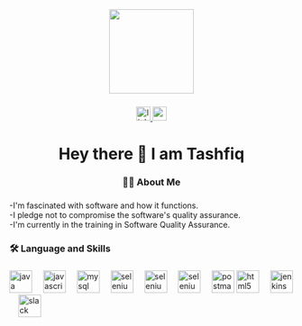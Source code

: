 <div align="center">
  <img height="150" src="https://camo.githubusercontent.com/62da68eb62b1e5f175f7d1f0191dd89a653d7908feb22d37d4a0ab07365d6791/68747470733a2f2f6d656469612e67697068792e636f6d2f6d656469612f4d3967624264396e6244724f5475314d71782f67697068792e676966"  />
</div>

###

<div align="center">
  <a href="www.linkedin.com/in/tashfiquzzaman" target="_blank">
    <img src="https://img.shields.io/static/v1?message=LinkedIn&logo=linkedin&label=&color=0077B5&logoColor=white&labelColor=&style=for-the-badge" height="25" alt="linkedin logo"  />
  </a>
  <a href="tashfiq.dipto@gmail.com" target="_blank">
    <img src="https://img.shields.io/static/v1?message=Gmail&logo=gmail&label=&color=D14836&logoColor=white&labelColor=&style=for-the-badge" height="25" alt="gmail logo"  />
  </a>
</div>

###

<h1 align="center">Hey there 👋 I am  Tashfiq</h1>

###

<h3 align="center">👩‍💻  About Me</h3>

###

<p align="left">-I'm fascinated with software and how it functions.<br>-I pledge not to compromise the software's quality assurance.<br>-I'm currently in the training in Software Quality Assurance.</p>

###

<h3 align="left">🛠 Language and Skills</h3>

###

<div align="left">
  <img src="https://cdn.jsdelivr.net/gh/devicons/devicon/icons/java/java-original.svg" height="40" alt="java logo"  />
  <img width="12" />
  
  <img src="https://cdn.jsdelivr.net/gh/devicons/devicon/icons/javascript/javascript-original.svg" height="40" alt="javascript logo"  />
  <img width="12" />
  
  <img src="https://img.shields.io/badge/mysql-%2300f.svg?style=for-the-badge&logo=mysql&logoColor=white" height="40" alt="mysql logo"  />
  <img width="12" />
 
  <img src="https://cdn.jsdelivr.net/gh/devicons/devicon/icons/selenium/selenium-original.svg" height="40" alt="selenium logo"  />
  <img width="12" />
 
  <img src="https://img.shields.io/badge/html5-%23E34F26.svg?style=for-the-badge&logo=html5&logoColor=white" height="40" alt="selenium logo"  />
  <img width="12" />


   <img src="https://img.shields.io/badge/css3-%231572B6.svg?style=for-the-badge&logo=css3&logoColor=white" height="40" alt="selenium logo"  />
  <img width="12" />

  <img src="https://www.vectorlogo.zone/logos/getpostman/getpostman-icon.svg" alt="postman" width="40" height="40"/>
  <img src="https://cdn.jsdelivr.net/gh/devicons/devicon/icons/html5/html5-original.svg" height="40" alt="html5 logo"  />
  <img width="12" />
  <img src="https://cdn.jsdelivr.net/gh/devicons/devicon/icons/jenkins/jenkins-line.svg" height="40" alt="jenkins logo"  />
  <img width="12" />
 
  <img src="https://img.shields.io/badge/Slack-4A154B?style=for-the-badge&logo=slack&logoColor=white" height="40" alt="slack logo"  />
</div>

###
